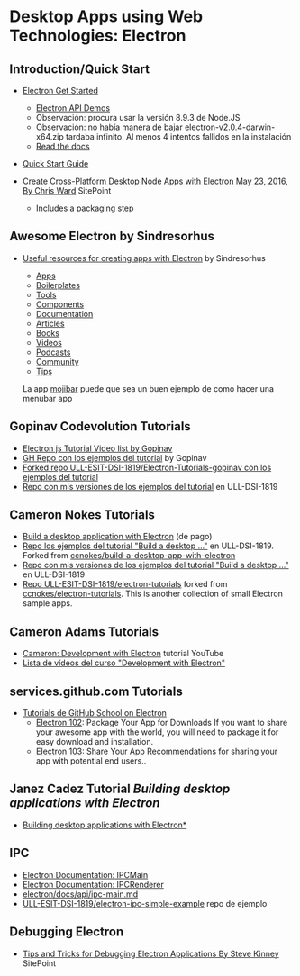 # Desktop Apps using Web Technologies: Electron 

## Introduction/Quick Start

* [Electron Get Started](https://electronjs.org/#get-started)
    - [Electron API Demos](https://github.com/electron/electron-api-demos)
    - Observación: procura usar la versión 8.9.3 de Node.JS
    - Observación: no había manera de bajar electron-v2.0.4-darwin-x64.zip tardaba infinito. Al menos 4 intentos fallidos en la instalación
    - [Read the docs](https://github.com/electron/electron-api-demos/blob/master/docs.md)
* [Quick Start Guide](https://electronjs.org/docs/tutorial/quick-start)

* [Create Cross-Platform Desktop Node Apps with Electron May 23, 2016, By Chris Ward](https://www.sitepoint.com/desktop-node-apps-with-electron/) SitePoint
    - Includes a packaging step


##  Awesome Electron by Sindresorhus

* [Useful resources for creating apps with Electron](https://github.com/sindresorhus/awesome-electron#boilerplates) by Sindresorhus
  - [Apps](https://github.com/sindresorhus/awesome-electron/blob/master/readme.md#apps)
  - [Boilerplates](https://github.com/sindresorhus/awesome-electron/blob/master/readme.md#boilerplates)
  - [Tools](https://github.com/sindresorhus/awesome-electron/blob/master/readme.md#tools)
  - [Components](https://github.com/sindresorhus/awesome-electron/blob/master/readme.md#components)
  - [Documentation](https://github.com/sindresorhus/awesome-electron/blob/master/readme.md#documentation)
  - [Articles](https://github.com/sindresorhus/awesome-electron/blob/master/readme.md#articles)
  - [Books](https://github.com/sindresorhus/awesome-electron/blob/master/readme.md#books)
  - [Videos](https://github.com/sindresorhus/awesome-electron/blob/master/readme.md#videos)
  - [Podcasts](https://github.com/sindresorhus/awesome-electron/blob/master/readme.md#podcasts)
  - [Community](https://github.com/sindresorhus/awesome-electron/blob/master/readme.md#community)
  - [Tips](https://github.com/sindresorhus/awesome-electron/blob/master/readme.md#tips)

  La app [mojibar](https://github.com/muan/mojibar) puede que sea un buen ejemplo de como hacer una menubar app

## Gopinav Codevolution Tutorials

  * [Electron js Tutorial Video list by Gopinav](https://www.youtube.com/watch?v=tqBi_Tou6wQ&list=PLC3y8-rFHvwiCJD3WrAFUrIMkGVDE0uqW)
  * [GH Repo con los ejemplos del tutorial](https://github.com/ULL-ESIT-DSI-1819/build-a-desktop-app-with-electron) by Gopinav
  * [Forked repo ULL-ESIT-DSI-1819/Electron-Tutorials-gopinav con los ejemplos del tutorial](https://github.com/ULL-ESIT-DSI-1819/Electron-Tutorials-gopinav)
  * [Repo con mis versiones de los ejemplos del tutorial](https://github.com/ULL-ESIT-DSI-1819/crguezl-build-a-desktop-app-with-electron) en ULL-DSI-1819

## Cameron Nokes Tutorials

* [Build a desktop application with Electron](https://egghead.io/courses/build-a-desktop-application-with-electron) (de pago)
* [Repo los ejemplos del tutorial "Build a desktop ..."](https://github.com/ULL-ESIT-DSI-1819/build-a-desktop-app-with-electron) en ULL-DSI-1819. Forked from [ccnokes/build-a-desktop-app-with-electron](https://github.com/ccnokes/build-a-desktop-app-with-electron)
* [Repo con mis versiones de los ejemplos del tutorial "Build a desktop ..."](https://github.com/ULL-ESIT-DSI-1819/crguezl-build-a-desktop-app-with-electron) en ULL-DSI-1819
* [Repo ULL-ESIT-DSI-1819/electron-tutorials](https://github.com/ULL-ESIT-DSI-1819/electron-tutorials) forked from [ccnokes/electron-tutorials](https://github.com/ccnokes/electron-tutorials).  This is another collection of small Electron sample apps.

## Cameron Adams Tutorials

* [Cameron: Development with Electron](https://www.youtube.com/watch?v=Y8c9b8nZxp8&list=PLkOqyUCsoGE2KwOmt698IxAerJbLLws1a) tutorial YouTube
* [Lista de vídeos del curso "Development with Electron"](https://www.youtube.com/playlist?list=PLkOqyUCsoGE2KwOmt698IxAerJbLLws1a)

## services.github.com Tutorials

* [Tutorials de GitHub School on Electron](https://services.github.com/on-demand/electron/)
    - [Electron 102](https://services.github.com/on-demand/electron/package-your-app/): Package Your App for Downloads
If you want to share your awesome app with the world, you will need to package it for easy download and installation.
    - [Electron 103](https://services.github.com/on-demand/electron/share-your-app/): Share Your App
Recommendations for sharing your app with potential end users..

## Janez Cadez Tutorial *Building desktop applications with Electron*

* [Building desktop applications with Electron*](https://www.youtube.com/watch?v=Kwi0eNbyW0g&list=PLaux2QRFlrWw6CtkgwCMPkLjqOyHKCCeR)

## IPC

* [Electron Documentation: IPCMain](https://electronjs.org/docs/api/ipc-main)
* [Electron Documentation: IPCRenderer](https://electronjs.org/docs/api/ipc-renderer)
* [electron/docs/api/ipc-main.md](https://github.com/electron/electron/blob/master/docs/api/ipc-main.md)
* [ULL-ESIT-DSI-1819/electron-ipc-simple-example](https://github.com/ULL-ESIT-DSI-1819/electron-ipc-simple-example) repo de ejemplo

## Debugging Electron

* [Tips and Tricks for Debugging Electron Applications By Steve Kinney](https://www.sitepoint.com/debugging-electron-application/) SitePoint
